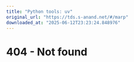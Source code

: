 ```yaml
---
title: "Python tools: uv"
original_url: "https://tds.s-anand.net/#/marp"
downloaded_at: "2025-06-12T23:23:24.848976"
---
```


404 - Not found
===============
